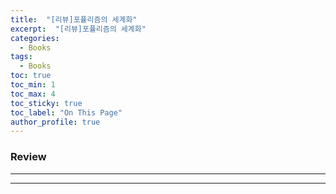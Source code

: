 ```yaml
---
title:  "[리뷰]포퓰리즘의 세계화"
excerpt:  "[리뷰]포퓰리즘의 세계화"
categories:
  - Books
tags:
  - Books
toc: true
toc_min: 1
toc_max: 4
toc_sticky: true
toc_label: "On This Page"
author_profile: true
---
```


### Review



---


---
